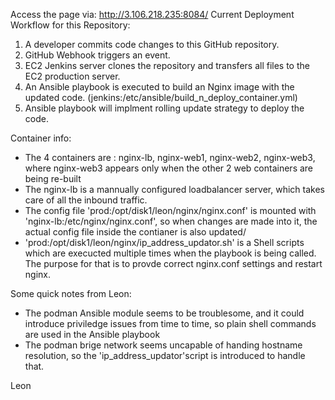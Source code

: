 Access the page via: http://3.106.218.235:8084/
Current Deployment Workflow for this Repository:

1. A developer commits code changes to this GitHub repository.
2. GitHub Webhook triggers an event.
3. EC2 Jenkins server clones the repository and transfers all files to the EC2 production server.
4. An Ansible playbook is executed to build an Nginx image with the updated code.   (jenkins:/etc/ansible/build_n_deploy_container.yml)
5. Ansible playbook will implment rolling update strategy to deploy the code.

Container info:
- The 4 containers are : nginx-lb, nginx-web1, nginx-web2, nginx-web3, where nginx-web3 appears only when the other 2 web containers are being re-built
- The nginx-lb is a mannually configured loadbalancer server, which takes care of all the inbound traffic.
- The config file 'prod:/opt/disk1/leon/nginx/nginx.conf' is mounted with 'nginx-lb:/etc/nginx/nginx.conf', so when changes are made into it, the actual config file inside the contianer is also updated/
- 'prod:/opt/disk1/leon/nginx/ip_address_updator.sh' is a Shell scripts which are execucted multiple times when the playbook is being called. The purpose for that is to provde correct nginx.conf settings and restart nginx.

Some quick notes from Leon:
- The podman Ansible module seems to be troublesome, and it could introduce priviledge issues from time to time, so plain shell commands are used in the Ansible playbook
- The podman brige network seems uncapable of handing hostname resolution, so the 'ip_address_updator'script is introduced to handle that.
  
Leon
